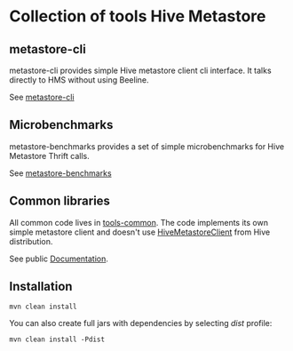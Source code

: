 # Collection of tools Hive Metastore

## metastore-cli

metastore-cli provides simple Hive metastore client cli interface. It talks directly to HMS without
using Beeline.

See [metastore-cli](metastore-cli/README.md)

## Microbenchmarks

metastore-benchmarks provides a set of simple microbenchmarks for Hive Metastore Thrift calls.

See [metastore-benchmarks](metastore-benchmarks/README.md)

## Common libraries

All common code lives in [tools-common](tools-common). The code implements its own simple
 metastore client and doesn't use 
[HiveMetastoreClient](https://hive.apache.org/javadocs/r2.1.1/api/org/apache/hadoop/hive/metastore/HiveMetaStoreClient.html)
 from Hive distribution.
 
See public [Documentation](https://akolb1.github.io/hclient).

## Installation

    mvn clean install
    
You can also create full jars with dependencies by selecting _dist_ profile:

    mvn clean install -Pdist
